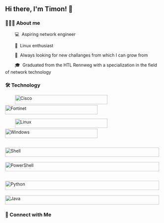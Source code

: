 ## Hi there, I'm Timon! 👋

### 👨🏻‍💻 About me

&nbsp;&nbsp;&nbsp;&nbsp;&nbsp;&nbsp;&nbsp;&nbsp;💻&nbsp;&nbsp;Aspiring network engineer

&nbsp;&nbsp;&nbsp;&nbsp;&nbsp;&nbsp;&nbsp;&nbsp;🐧&nbsp;&nbsp;Linux enthusiast

&nbsp;&nbsp;&nbsp;&nbsp;&nbsp;&nbsp;&nbsp;&nbsp;🌱&nbsp;&nbsp;Always looking for new challanges from which I can grow from

&nbsp;&nbsp;&nbsp;&nbsp;&nbsp;&nbsp;&nbsp;&nbsp;🎓&nbsp;&nbsp;Graduated from the HTL Rennweg with a specialization in the field of network technology



### 🛠 Technology

<p>
&nbsp;&nbsp;&nbsp;&nbsp;&nbsp;&nbsp;&nbsp;&nbsp;<img alt="Cisco " src="https://img.shields.io/badge/Cisco-121011?style=for-the-badge&logo=cisco&logoColor=1BA0D7" height="30" width="300" />
&nbsp;&nbsp;&nbsp;&nbsp;&nbsp;&nbsp;&nbsp;&nbsp;<img alt="Fortinet" src="https://img.shields.io/badge/Fortinet-121011?style=for-the-badge&logo=fortinet&logoColor=EE3124" height="30" width="300" />

&nbsp;&nbsp;&nbsp;&nbsp;&nbsp;&nbsp;&nbsp;&nbsp;<img alt="Linux " src="https://img.shields.io/badge/Linux-121011?style=for-the-badge&logo=linux&logoColor=FCC624" height="30" width="300" />
&nbsp;&nbsp;&nbsp;&nbsp;&nbsp;&nbsp;&nbsp;&nbsp;<img alt="Windows" src="https://img.shields.io/badge/Windows-121011?style=for-the-badge&logo=windows&logoColor=0078D6" height="30" width="300" />

&nbsp;&nbsp;&nbsp;&nbsp;&nbsp;&nbsp;&nbsp;&nbsp;<img alt="Shell " src="https://img.shields.io/badge/Shell-121011?style=for-the-badge&logo=gnu-bash&logoColor=4EAA25" height="30" width="500" />
&nbsp;&nbsp;&nbsp;&nbsp;&nbsp;&nbsp;&nbsp;&nbsp;<img alt="PowerShell" src="https://img.shields.io/badge/PowerShell-121011?style=for-the-badge&logo=powershell&logoColor=5391FE" height="30" width="500" />

&nbsp;&nbsp;&nbsp;&nbsp;&nbsp;&nbsp;&nbsp;&nbsp;<img alt="Python" src="https://img.shields.io/badge/Python-121011?style=for-the-badge&logo=python&logoColor=3776AB" height="30" width="500" />
&nbsp;&nbsp;&nbsp;&nbsp;&nbsp;&nbsp;&nbsp;&nbsp;<img alt="Java" src="https://img.shields.io/badge/Java-121011?style=for-the-badge&logo=oracle&logoColor=F80000" height="30" width="500" />
</p>



### 🤝 Connect with Me
